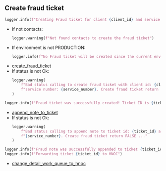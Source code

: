 ## Create fraud ticket

```python
logger.info(f"Creating Fraud ticket for client {client_id} and service number {service_number}")
```
* If not contacts:
  ```python
  logger.warning(f"Not found contacts to create the fraud ticket")
  ```
* If environment is not PRODUCTION:
  ```python
  logger.info(f"No Fraud ticket will be created since the current environment is not production")
  ```
* [create_fraud_ticket](../repositories/bruin_repository/create_fraud_ticket.md)
* If status is not Ok:
  ```python
  logger.warning(
      f"Bad status calling to create fraud ticket with client id: {client_id} and"
      f"service number: {service_number}. Create fraud ticket return FALSE ..."
  )
  ```
```python
logger.info(f"Fraud ticket was successfully created! Ticket ID is {ticket_id}")
```
* [append_note_to_ticket](../repositories/bruin_repository/append_note_to_ticket.md)
* If status is not Ok:
  ```python
  logger.warning(
      f"Bad status calling to append note to ticket id: {ticket_id} and service number:"
      f"{service_number}. Create fraud ticket return FALSE ..."
  )
  ```
```python
logger.info(f"Fraud note was successfully appended to ticket {ticket_id}!")
logger.info(f"Forwarding ticket {ticket_id} to HNOC")
```
* [change_detail_work_queue_to_hnoc](../repositories/bruin_repository/change_detail_work_queue_to_hnoc.md)
